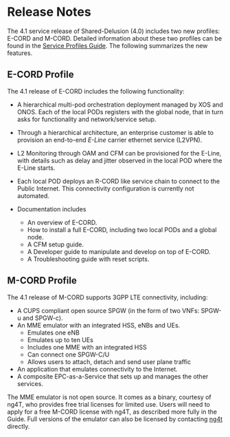 # Release Notes

The 4.1 service release of Shared-Delusion (4.0) includes two new profiles:
E-CORD and M-CORD. Detailed information about these two profiles can be
found in the [Service Profiles Guide](../service-profiles.md). The following
summarizes the new features.

## E-CORD Profile

The 4.1 release of E-CORD includes the following functionality:

* A hierarchical multi-pod orchestration deployment managed by XOS and ONOS.
  Each of the local PODs registers with the global node, that in turn asks for
  functionality and network/service setup.

* Through a hierarchical architecture, an enterprise customer is able to
  provision an end-to-end *E-Line* carrier ethernet service (L2VPN).

* L2 Monitoring through OAM and CFM can be provisioned for the E-Line, with
  details such as delay and jitter observed in the local POD where the E-Line
  starts.

* Each local POD deploys an R-CORD like service chain to connect to the Public
  Internet. This connectivity configuration is currently not automated.

* Documentation includes
    * An overview of E-CORD.
    * How to install a full E-CORD, including two local PODs and a global node.
    * A CFM setup guide.
    * A Developer guide to manipulate and develop on top of E-CORD.
    * A Troubleshooting guide with reset scripts.

## M-CORD Profile

The 4.1 release of M-CORD supports 3GPP LTE connectivity, including:

* A CUPS compliant open source SPGW (in the form of two VNFs: SPGW-u and
  SPGW-c).
* An MME emulator with an integrated HSS, eNBs and UEs.
    * Emulates one eNB
    * Emulates up to ten UEs
    * Includes one MME with an integrated HSS
    * Can connect one SPGW-C/U
    * Allows users to attach, detach and send user plane traffic
* An application that emulates connectivity to the Internet.
* A composite EPC-as-a-Service that sets up and manages the other services.

The MME emulator is not open source. It comes as a binary, courtesy of ng4T,
who provides free trial licenses for limited use. Users will need to apply for
a free M-CORD license with ng4T, as described more fully in the Guide. Full
versions of the emulator can also be licensed by contacting
[ng4t](http://www.ng4t.com) directly.


